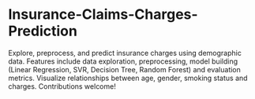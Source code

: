 # Insurance-Claims-Charges-Prediction
Explore, preprocess, and predict insurance charges using demographic data. Features include data exploration, preprocessing, model building (Linear Regression, SVR, Decision Tree, Random Forest) and evaluation metrics. Visualize relationships between age, gender, smoking status and charges. Contributions welcome!
